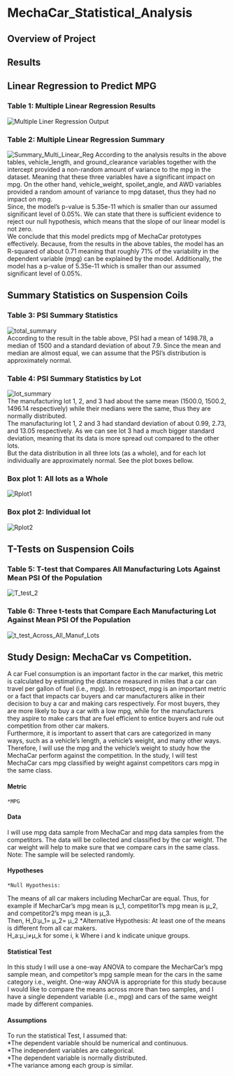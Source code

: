 # MechaCar_Statistical_Analysis
## Overview of Project

## Results
##  Linear Regression to Predict MPG
### Table 1: Multiple Linear Regression Results 
![Multiple Liner Regression Output](https://user-images.githubusercontent.com/34750363/162316775-22948889-5afb-4f54-a9df-1c65e1ea07b7.png)
### Table 2: Multiple Linear Regression Summary 
![Summary_Multi_Linear_Reg](https://user-images.githubusercontent.com/34750363/162317035-7c4b2535-3dbd-452d-a87d-eb942bd03fe1.png)
According to the analysis results in the above tables, vehicle_length, and ground_clearance variables together with the intercept provided a non-random amount of variance to the mpg in the dataset. Meaning that these three variables have a significant impact on mpg. On the other hand, vehicle_weight, spoilet_angle, and AWD variables provided a random amount of variance to mpg dataset, thus they had no impact on mpg. </br>
Since, the model’s p-value is 5.35e-11 which is smaller than our assumed significant level of 0.05%. We can state that there is sufficient evidence to reject our null hypothesis, which means that the slope of our linear model is not zero.</br>
We conclude that this model predicts mpg of MechaCar prototypes effectively. Because, from the results in the above tables, the model has an R-squared of about 0.71 meaning that roughly 71% of the variability in the dependent variable (mpg) can be explained by the model. Additionally, the model has a p-value of  5.35e-11 which is smaller than our assumed significant level of 0.05%.

## Summary Statistics on Suspension Coils
### Table 3: PSI Summary Statistics
![total_summary](https://user-images.githubusercontent.com/34750363/162320310-ccdc87ae-1f78-44df-b7b8-5f0fcfc20f27.png)</br>
According to the result in the table above, PSI had a mean of 1498.78, a median of 1500 and a standard deviation of about 7.9. Since the mean and median are almost equal, we can assume that the PSI’s distribution is approximately normal.

### Table 4: PSI Summary Statistics by Lot
![lot_summary](https://user-images.githubusercontent.com/34750363/162320554-f84ee0d8-a291-4733-aa8f-faf3b15bc451.png)</br>
The manufacturing lot 1, 2, and 3 had about the same mean (1500.0, 1500.2, 1496.14 respectively) while their medians were the same, thus they are normally distributed. </br> 
The manufacturing lot 1, 2 and 3 had standard deviation of about 0.99, 2.73, and 13.05 respectively. As we can see lot 3 had a much bigger standard deviation, meaning that its data is more spread out compared to the other lots. </br>
But the data distribution in all three lots (as a whole), and for each lot individually are approximately normal. See the plot boxes bellow.

### Box plot 1: All lots as a Whole
![Rplot1](https://user-images.githubusercontent.com/34750363/162347644-3ac99539-ea07-4cc9-9817-bcd1ea73364b.png)

### Box plot 2: Individual lot
![Rplot2](https://user-images.githubusercontent.com/34750363/162347659-ad6b872b-9546-457f-8515-18bc118163d0.png)

## T-Tests on Suspension Coils
### Table 5:  T-test that Compares All Manufacturing Lots Against Mean PSI Of the Population
![T_test_2](https://user-images.githubusercontent.com/34750363/162322565-064b6463-7597-4f5b-8307-0a7234c1a402.png)

### Table 6:  Three t-tests that Compare Each Manufacturing Lot Against Mean PSI Of the Population 
![t_test_Across_All_Manuf_Lots](https://user-images.githubusercontent.com/34750363/162322962-87d862ba-34db-4a75-9f0f-b4bd13a9ba03.png)

## Study Design: MechaCar vs Competition.
A car Fuel consumption is an important factor in the car market, this metric is calculated by estimating the distance measured in miles that a car can travel per gallon of fuel (i.e., mpg). In retrospect, mpg is an important metric or a fact that impacts car buyers and car manufacturers alike in their decision to buy a car and making cars respectively. For most buyers, they are more likely to buy a car with a low mpg, while for the manufacturers they aspire to make cars that are fuel efficient to entice buyers and rule out competition from other car makers.</br>
Furthermore, it is important to assert that cars are categorized in many ways, such as a vehicle’s length, a vehicle’s weight, and many other ways. 
Therefore, I will use the mpg and the vehicle’s weight to study how the MechaCar perform against the competition. In the study, I will test MechaCar cars mpg classified by weight against competitors cars mpg in the same class.
#### Metric
	*MPG
#### Data
I will use mpg data sample from MechaCar and mpg data samples from the competitors. The data will be collected and classified by the car weight. The car weight will help to make sure that we compare cars in the same class. </br>
Note: The sample will be selected randomly.
#### Hypotheses
	*Null Hypothesis:
The means of all car makers including MecharCar are equal. Thus, for example if MecharCar’s mpg mean is μ_1, competitor1’s mpg mean is μ_2, and competitor2’s mpg mean is μ_3. </br>
Then, H_0:μ_1= μ_2= μ_2
	*Alternative Hypothesis: 
At least one of the means is different from all car makers.</br>
H_a:μ_i≠μ_k for some i, k Where i and k indicate unique groups.
#### Statistical Test
In this study I will use a one-way ANOVA to compare the MecharCar’s mpg sample mean, and competitor’s mpg sample mean for the cars in the same category i.e., weight. One-way ANOVA is appropriate for this study because I would like to compare the means across more than two samples, and I have a single dependent variable (i.e., mpg) and cars of the same weight made by different companies.
#### Assumptions
To run the statistical Test, I assumed that:</br>
	*The dependent variable should be numerical and continuous.</br>
	*The independent variables are categorical.</br>
	*The dependent variable is normally distributed.</br>
	*The variance among each group is similar.

